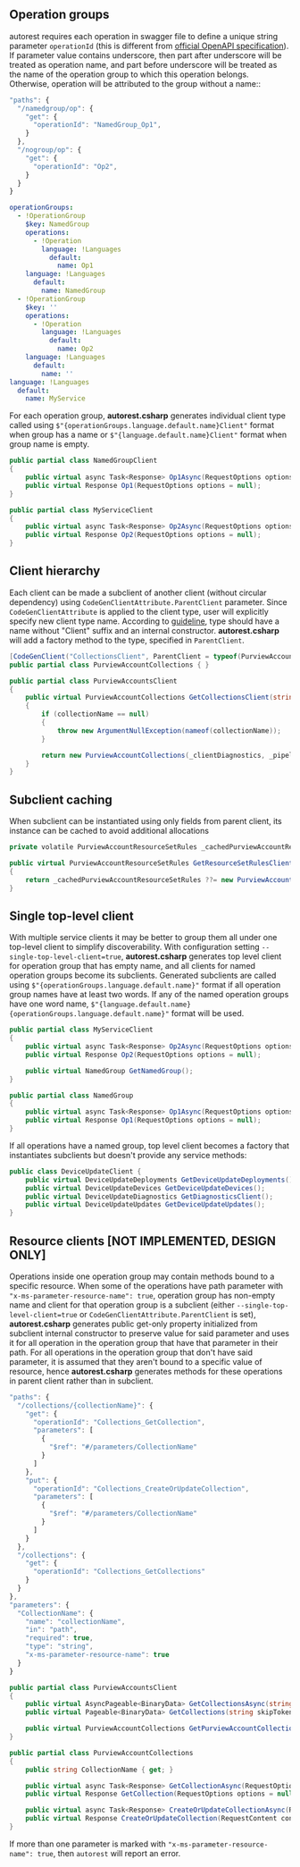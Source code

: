 ## Operation groups

autorest requires each operation in swagger file to define a unique string parameter `operationId` (this is different from [official OpenAPI specification](https://swagger.io/docs/specification/paths-and-operations/#operationId)). If parameter value contains underscore, then part after underscore will be treated as operation name, and part before underscore will be treated as the name of the operation group to which this operation belongs. Otherwise, operation will be attributed to the group without a name::

```js
"paths": {
  "/namedgroup/op": {
    "get": {
      "operationId": "NamedGroup_Op1",
    }
  },
  "/nogroup/op": {
    "get": {
      "operationId": "Op2",
    }
  }
}
```

```yaml
operationGroups:
  - !OperationGroup 
    $key: NamedGroup
    operations:
      - !Operation 
        language: !Languages 
          default:
            name: Op1
    language: !Languages 
      default:
        name: NamedGroup
  - !OperationGroup 
    $key: ''
    operations:
      - !Operation 
        language: !Languages 
          default:
            name: Op2
    language: !Languages 
      default:
        name: ''
language: !Languages 
  default:
    name: MyService
```

For each operation group, **autorest.csharp** generates individual client type called using `$"{operationGroups.language.default.name}Client"` format when group has a name or `$"{language.default.name}Client"` format when group name is empty.

```cs
public partial class NamedGroupClient
{
    public virtual async Task<Response> Op1Async(RequestOptions options = null);
    public virtual Response Op1(RequestOptions options = null);
}
```
```cs
public partial class MyServiceClient
{
    public virtual async Task<Response> Op2Async(RequestOptions options = null);
    public virtual Response Op2(RequestOptions options = null);
}
```

## Client hierarchy

Each client can be made a subclient of another client (without circular dependency) using `CodeGenClientAttribute.ParentClient` parameter. Since `CodeGenClientAttribute` is applied to the client type, user will explicitly specify new client type name. According to [guideline](https://azure.github.io/azure-sdk/dotnet_introduction.html#dotnet-subclients), type should have a name without "Client" suffix and an internal constructor. **autorest.csharp** will add a factory method to the type, specified in `ParentClient`.

```cs
[CodeGenClient("CollectionsClient", ParentClient = typeof(PurviewAccountsClient), ForcePublicConstructors = true)]
public partial class PurviewAccountCollections { }
```

```cs
public partial class PurviewAccountsClient
{
    public virtual PurviewAccountCollections GetCollectionsClient(string collectionName)
    {
        if (collectionName == null)
        {
            throw new ArgumentNullException(nameof(collectionName));
        }

        return new PurviewAccountCollections(_clientDiagnostics, _pipeline, _tokenCredential, _endpoint, collectionName, _apiVersion);
    }
}
```

## Subclient caching

When subclient can be instantiated using only fields from parent client, its instance can be cached to avoid additional allocations

```cs
private volatile PurviewAccountResourceSetRules _cachedPurviewAccountResourceSetRules;

public virtual PurviewAccountResourceSetRules GetResourceSetRulesClient()
{
    return _cachedPurviewAccountResourceSetRules ??= new PurviewAccountResourceSetRules(_clientDiagnostics, _pipeline, _tokenCredential, _endpoint, _apiVersion);
}
```

## Single top-level client

With multiple service clients it may be better to group them all under one top-level client to simplify discoverability. With configuration setting `--single-top-level-client=true`, **autorest.csharp** generates top level client for operation group that has empty name, and all clients for named operation groups become its subclients. Generated subclients are called using `$"{operationGroups.language.default.name}"` format if all operation group names have at least two words. If any of the named operation groups have one word name, `$"{language.default.name}{operationGroups.language.default.name}"` format will be used. 

```cs
public partial class MyServiceClient
{
    public virtual async Task<Response> Op2Async(RequestOptions options = null);
    public virtual Response Op2(RequestOptions options = null);

    public virtual NamedGroup GetNamedGroup();
}
```
```cs
public partial class NamedGroup
{
    public virtual async Task<Response> Op1Async(RequestOptions options = null);
    public virtual Response Op1(RequestOptions options = null);
}
```

If all operations have a named group, top level client becomes a factory that instantiates subclients but doesn't provide any service methods:

```cs
public class DeviceUpdateClient {
    public virtual DeviceUpdateDeployments GetDeviceUpdateDeployments();
    public virtual DeviceUpdateDevices GetDeviceUpdateDevices();
    public virtual DeviceUpdateDiagnostics GetDiagnosticsClient();
    public virtual DeviceUpdateUpdates GetDeviceUpdateUpdates();
}
```

## Resource clients [NOT IMPLEMENTED, DESIGN ONLY]

Operations inside one operation group may contain methods bound to a specific resource. When some of the operations have path parameter with  `"x-ms-parameter-resource-name": true`, operation group has non-empty name and client for that operation group is a subclient (either `--single-top-level-client=true` or `CodeGenClientAttribute.ParentClient` is set), **autorest.csharp** generates public get-only property initialized from subclient internal constructor to preserve value for said parameter and uses it for all operation in the operation group that have that parameter in their path. For all operations in the operation group that don't have said parameter, it is assumed that they aren't bound to a specific value of resource, hence **autorest.csharp** generates methods for these operations in parent client rather than in subclient. 

```js
"paths": {
  "/collections/{collectionName}": {
    "get": {
      "operationId": "Collections_GetCollection",
      "parameters": [
        {
          "$ref": "#/parameters/CollectionName"
        }
      ]
    },
    "put": {
      "operationId": "Collections_CreateOrUpdateCollection",
      "parameters": [
        {
          "$ref": "#/parameters/CollectionName"
        }
      ]
    }
  },
  "/collections": {
    "get": {
      "operationId": "Collections_GetCollections"
    }
  }
},
"parameters": { 
  "CollectionName": {
    "name": "collectionName",
    "in": "path",
    "required": true,
    "type": "string",
    "x-ms-parameter-resource-name": true
  }
}
```

```cs
public partial class PurviewAccountsClient
{
    public virtual AsyncPageable<BinaryData> GetCollectionsAsync(string skipToken = null, RequestOptions options = null);
    public virtual Pageable<BinaryData> GetCollections(string skipToken = null, RequestOptions options = null);

    public virtual PurviewAccountCollections GetPurviewAccountCollections(string collectionName)
}
```

```cs
public partial class PurviewAccountCollections
{
    public string CollectionName { get; }

    public virtual async Task<Response> GetCollectionAsync(RequestOptions options = null);
    public virtual Response GetCollection(RequestOptions options = null);

    public virtual async Task<Response> CreateOrUpdateCollectionAsync(RequestContent content, RequestOptions options = null);
    public virtual Response CreateOrUpdateCollection(RequestContent content, RequestOptions options = null);
}
```

If more than one parameter is marked with `"x-ms-parameter-resource-name": true`, then `autorest` will report an error.
